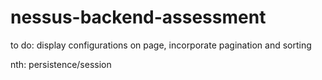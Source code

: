 # nessus-backend-assessment

to do: display configurations on page, incorporate pagination and sorting

nth: persistence/session
